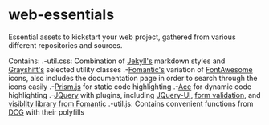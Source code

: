 # web-essentials
Essential assets to kickstart your web project, gathered from various different repositories and sources. 

Contains:
.-util.css: Combination of [Jekyll's](https://github.com/jekyll/jekyll) markdown styles and [Grayshift's](https://github.com/yanchokraev/grayshift) selected utility classes
.-[Fomantic's](https://github.com/fomantic/fomantic-ui) variation of [FontAwesome](https://fontawesome.com/) icons, also includes the documentation page in order to search through the icons easily
.-[Prism.js](https://github.com/PrismJS/prism) for static code highlighting
.-[Ace](https://github.com/ajaxorg/ace) for dynamic code highlighting
.-[JQuery](https://github.com/jquery/jquery) with plugins, including [JQuery-UI](https://github.com/jquery/jquery-ui), [form validation](https://github.com/jquery-validation/jquery-validation/), and [visiblity library from Fomantic](https://fomantic-ui.com/behaviors/visibility.html)
.-util.js: Contains convenient functions from [DCG](https://github.com/alperderman/dcg) with their polyfills
